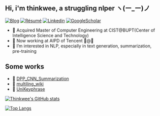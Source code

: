 ## Hi, i'm thinkwee, a struggling nlper ヽ(ー_ー)ノ
[![Blog](http://img.shields.io/badge/-Blog-blue?style=flat-square&logo=hexo&logoColor=white)](https://thinkwee.top) 
[![Résumé](https://img.shields.io/badge/Résumé-black?style=flat-square&logo=github&logoColor=white)](https://thinkwee.top/about/)
[![Linkedin](https://img.shields.io/badge/LinkedIn-darkgreen?style=flat-square&logo=Linkedin&logoColor=white&link=https://www.linkedin.com/in/thinkwee/)](https://www.linkedin.com/in/thinkwee/)
[![GoogleScholar](https://img.shields.io/badge/GoogleScholar-orange?style=flat-square&logo=google-scholar&logoColor=white&link=https://scholar.google.com/citations?view_op=list_works&hl=en&user=QvW2leIAAAAJ)](https://scholar.google.com/citations?view_op=list_works&hl=en&user=QvW2leIAAAAJ)

- 🔭 Acquired Master of Computer Engineering at CIST@BUPT(Center of Intelligence Science and Technology)
- 🚀 Now working at AIPD of Tencent 🤖@🐧
- 🌱 I’m interested in NLP, especially in text generation, summarization, pre-training

## Some works
- 📙 [DPP_CNN_Summarization](https://github.com/thinkwee/DPP_CNN_Summarization)
- 📘 [multiling_wiki](https://github.com/thinkwee/multiling2019_wiki)
- 📗 [UniKeyphrase](https://github.com/thinkwee/UniKeyphrase)

[![Thinkwee's GitHub stats](https://github-readme-stats.vercel.app/api?username=thinkwee&count_private=true&show_icons=true&include_all_commits=true&bg_color=15,2F4F4F,DD5182,960B7E,9FE6E8&title_color=FFFFFF&text_color=FFFFFF&icon_color=FFFFFF)](https://github.com/thinkwee)

[![Top Langs](https://github-readme-stats.vercel.app/api/top-langs/?username=thinkwee&&layout=compact)](https://github.com/thinkwee)
